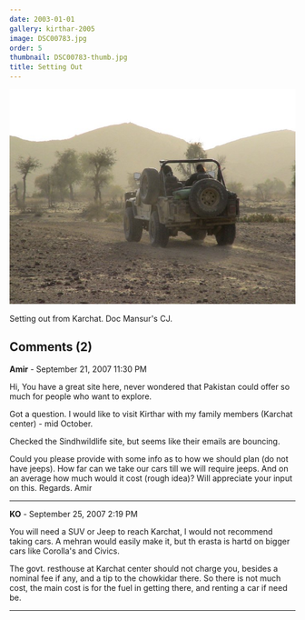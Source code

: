 ```yaml
---
date: 2003-01-01
gallery: kirthar-2005
image: DSC00783.jpg
order: 5
thumbnail: DSC00783-thumb.jpg
title: Setting Out
---
```


![Setting Out](./DSC00783.jpg)

Setting out from Karchat. Doc Mansur's CJ.

<div id="comments">

## Comments (2)

**Amir** - September 21, 2007 11:30 PM

Hi,
You have a great site here, never wondered that Pakistan could offer so much for people who want to explore.

Got a question. I would like to visit Kirthar with my family members (Karchat center) - mid October.

Checked the Sindhwildlife site, but seems like their emails are bouncing.

Could you please provide with some info as to how we should plan (do not have jeeps). How far can we take our cars till we will require jeeps. And on an average how much would it cost (rough idea)? Will appreciate your input on this. Regards.
Amir

---

**KO** - September 25, 2007  2:19 PM

You will need a SUV or Jeep to reach Karchat, I would not recommend taking cars. A mehran would easily make it, but th erasta is hartd on bigger cars like Corolla's and Civics.

The govt. resthouse at Karchat center should not charge you, besides a nominal fee if any, and a tip to the chowkidar there. So there is not much cost, the main cost is for the fuel in getting there, and renting a car if need be.

---

</div>